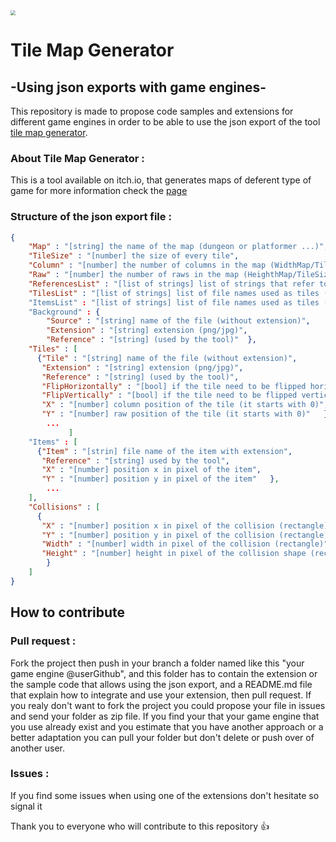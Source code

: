 

<img src="C:\Users\user\game   dev\gdevlop\map gnerator\icon_loading.png" style="zoom:50%;" />

# Tile Map Generator 

## -Using json exports with game engines-

This repository is made to propose code samples and extensions for different game engines in order to be able to use the json export of the tool [tile map generator](https://westboy.itch.io/tilemapgenerator).

### About Tile Map Generator :

This is a tool available on itch.io, that generates maps of deferent type of game for more information check the [page](https://westboy.itch.io/tilemapgenerator)

### Structure of the json export file :

```json
{
    "Map" : "[string] the name of the map (dungeon or platformer ...)",
    "TileSize" : "[number] the size of every tile",
    "Column" : "[number] the number of columns in the map (WidthMap/TileSize)",
    "Raw" : "[number] the number of raws in the map (HeighthMap/TileSize)",
    "ReferencesList" : "[list of strings] list of strings that refer to tile (used by the tool)",
    "TilesList" : "[list of strings] list of file names used as tiles (with extensions png/jpg)"
    "ItemsList" : "[list of strings] list of file names used as tiles (with extensions png/jpg)"
    "Background" : {
    	"Source" : "[string] name of the file (without extension)",
    	"Extension" : "[string] extension (png/jpg)",
    	"Reference" : "[string] (used by the tool)"  },
    "Tiles" : [
      {"Tile" : "[string] name of the file (without extension)",
       "Extension" : "[string] extension (png/jpg)",
       "Reference" : "[string] (used by the tool)",
       "FlipHorizontally" : "[bool] if the tile need to be flipped horizontally",
       "FlipVertically" : "[bool] if the tile need to be flipped vertically",
       "X" : "[number] column position of the tile (it starts with 0)",
       "Y" : "[number] raw position of the tile (it starts with 0)"   },
        ...
             ]
    "Items" : [
      {"Item" : "[strin] file name of the item with extension",
       "Reference" : "[string] used by the tool",
       "X" : "[number] position x in pixel of the item",
       "Y" : "[number] position y in pixel of the item"   },
        ...
    ],
    "Collisions" : [
      {
       "X" : "[number] position x in pixel of the collision (rectangle)",
       "Y" : "[number] position y in pixel of the collision (rectangle)",
       "Width" : "[number] width in pixel of the collision (rectangle)",
       "Height" : "[number] height in pixel of the collision shape (rectangle)"  
        }
    ]
}
```

## How  to contribute 

### Pull request :

Fork the project then push in your branch a folder named like this "your game engine @userGithub", and this folder has to contain the extension or the sample code that allows using the json export, and a README.md file that explain how to integrate and use your extension, then pull request.
If you realy don't want to fork the project you could propose your file in issues and send your folder as zip file.
If you find your that your game engine that you use already exist and you estimate that you have another approach or a better adaptation you can pull your folder but don't delete or push over of another user.

### Issues :

If you find some issues when using one of the extensions don't hesitate so signal it 

Thank you to everyone who will contribute to this repository  :thumbsup: